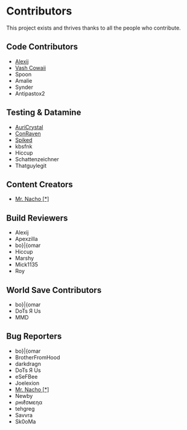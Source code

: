# Contributors

This project exists and thrives thanks to all the people who contribute.

## Code Contributors

- [Alexij](https://www.youtube.com/watch?v=dQw4w9WgXcQ)
- [Vash Cowaii](https://cowaii.io)
- Spoon
- Amalie
- Synder
- Antipastox2

## Testing & Datamine

- [AuriCrystal](https://www.youtube.com/@AuriCrystal/)
- [ConRaven](https://www.youtube.com/c/ConstantineRavens)
- [Spiked](https://www.youtube.com/@newspiked7385)
- kbsfnk
- Hiccup
- Schattenzeichner
- Thatguylegit

## Content Creators

- [Mr. Nacho [\*] ](https://www.youtube.com/@Mr-Nacho420)

## Build Reviewers

- Alexij
- Apexzilla
- bo}|{omar
- Hiccup
- Marshy
- Mick1135
- Roy

## World Save Contributors

- bo}|{omar
- DoTs Я Us
- MMD

## Bug Reporters

- bo}|{omar
- BrotherFromHood
- darkdragn
- DoTs Я Us
- eSeFBee
- Joelexion
- [Mr. Nacho [\*] ](https://www.youtube.com/@Mr-Nacho420)
- Newby
- ρнιℓσмεηα
- tehgreg
- Savvra
- Sk0oMa
